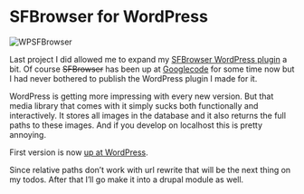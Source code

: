 <!--
  date: 2010-11-19
  modified: 2020-05-31
  slug: sfbrowser-for-wordpress
  type: post
  categories: code, JavaScript, jQuery, Wordpress
-->

# SFBrowser for WordPress

<p><img src="https://res.cloudinary.com/dn1rmdjs5/image/upload/v1566568756/rv/WPSFBrowser.jpg" alt="WPSFBrowser" class="left" /></p>
<p>Last project I did allowed me to expand my <a href="http://wordpress.org/extend/plugins/sfbrowser/">SFBrowser WordPress plugin</a> a bit. Of course <del data-href="https://sfbrowser.ronvalstar.nl/">SFBrowser</del> has been up at <a href="http://code.google.com/p/sfbrowser/">Googlecode</a> for some time now but I had never bothered to publish the WordPress plugin I made for it.</p>
<p><!--more--></p>
<p>WordPress is getting more impressing with every new version. But that media library that comes with it simply sucks both functionally and interactively. It stores all images in the database and it also returns the full paths to these images. And if you develop on localhost this is pretty annoying.</p>
<p>First version is now <a href="http://wordpress.org/extend/plugins/sfbrowser/">up at WordPress</a>.</p>
<p>Since relative paths don&#8217;t work with url rewrite that will be the next thing on my todos. After that I&#8217;ll go make it into a drupal module as well.</p>
